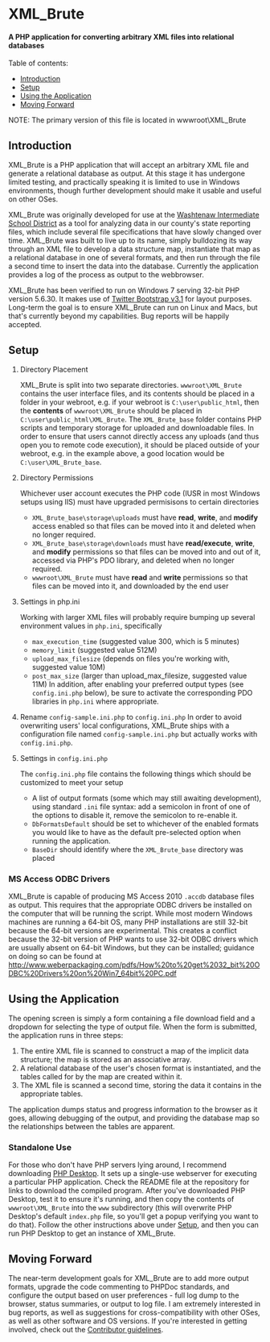 # XML_Brute

<h4>A PHP application for converting arbitrary XML files into relational databases</h4>

Table of contents:
* [Introduction](#introduction)
* [Setup](#setup)
* [Using the Application](#using-the-application)
* [Moving Forward](#moving-forward)

NOTE: The primary version of this file is located in wwwroot\XML_Brute

## Introduction

XML_Brute is a PHP application that will accept an arbitrary XML file and generate a relational database as output.  At this stage it has undergone limited testing, and practically speaking it is limited to use in Windows environments, though further development should make it usable and useful on other OSes.

XML_Brute was originally developed for use at the [Washtenaw Intermediate School District](http://washtenawisd.org) as a tool for analyzing data in our county's state reporting files, which include several file specifications that have slowly changed over time.  XML_Brute was built to live up to its name, simply bulldozing its way through an XML file to develop a data structure map, instantiate that map as a relational database in one of several formats, and then run through the file a second time to insert the data into the database.  Currently the application provides a log of the process as output to the webbrowser.

XML_Brute has been verified to run on Windows 7 serving 32-bit PHP version 5.6.30.  It makes use of [Twitter Bootstrap v3.1](https://getbootstrap.com) for layout purposes.  Long-term the goal is to ensure XML_Brute can run on Linux and Macs, but that's currently beyond my capabilities.  Bug reports will be happily accepted.

## Setup

1. Directory Placement

   XML_Brute is split into two separate directories.  `wwwroot\XML_Brute` contains the user interface files, and its contents should be placed in a folder in your webroot, e.g. if your webroot is `C:\user\public_html`, then the __contents__ of `wwwroot\XML_Brute` should be placed in `C:\user\public_html\XML_Brute`.  The `XML_Brute_base` folder contains PHP scripts and temporary storage for uploaded and downloadable files.  In order to ensure that users cannot directly access any uploads (and thus open you to remote code execution), it should be placed outside of your webroot, e.g. in the example above, a good location would be `C:\user\XML_Brute_base`.  

1. Directory Permissions

   Whichever user account executes the PHP code (IUSR in most Windows setups using IIS) must have upgraded permisisons to certain directories

   * `XML_Brute_base\storage\uploads` must have __read__, __write__, and __modify__ access enabled so that files can be moved into it and deleted when no longer required.
   * `XML_Brute_base\storage\downloads` must have __read/execute__, __write__, and __modify__ permissions so that files can be moved into and out of it, accessed via PHP's PDO library, and deleted when no longer required.
   * `wwwroot\XML_Brute` must have __read__ and __write__ permissions so that files can be moved into it, and downloaded by the end user

1. Settings in php.ini

   Working with larger XML files will probably require bumping up several environment values in `php.ini`, specifically 
   * `max_execution_time` (suggested value 300, which is 5 minutes)
   * `memory_limit` (suggested value 512M)
   * `upload_max_filesize` (depends on files you're working with, suggested value 10M)
   * `post_max_size` (larger than upload_max_filesize, suggested value 11M)
 In addition, after enabling your preferred output types (see `config.ini.php` below), be sure to activate the corresponding PDO libraries in `php.ini` where appropriate.

1. Rename `config-sample.ini.php` to `config.ini.php`
   In order to avoid overwriting users' local configurations, XML_Brute ships with a configuration file named `config-sample.ini.php` but actually works with `config.ini.php`.
 
1. Settings in `config.ini.php`

   The `config.ini.php` file contains the following things which should be customized to meet your setup

   * A list of output formats (some which may still awaiting development), using standard `.ini` file syntax:  add a semicolon in front of one of the options to disable it, remove the semicolon to re-enable it.
   * `DbFormatsDefault` should be set to whichever of the enabled formats you would like to have as the default pre-selected option when running the application.
   * `BaseDir` should identify where the `XML_Brute_base` directory was placed


### MS Access ODBC Drivers
XML_Brute is capable of producing MS Access 2010 `.accdb` database files as output.  This requires that the appropriate ODBC 
drivers be installed on the computer that will be running the script.  While most modern Windows machines are running a 64-bit OS, many
PHP installations are still 32-bit because the 64-bit versions are experimental.  This creates a conflict because the 32-bit version of 
PHP wants to use 32-bit ODBC drivers which are usually absent on 64-bit Windows, but they can be installed; guidance on doing so can be
found at http://www.weberpackaging.com/pdfs/How%20to%20get%2032_bit%20ODBC%20Drivers%20on%20Win7_64bit%20PC.pdf

## Using the Application
The opening screen is simply a form containing a file download field and a dropdown for selecting the type of output file.  When the form is 
submitted, the application runs in three steps:

1.  The entire XML file is scanned to construct a map of the implicit data structure; the map is stored as an associative array.
1.  A relational database of the user's chosen format is instantiated, and the tables called for by the map are created within it.
1.  The XML file is scanned a second time, storing the data it contains in the appropriate tables.

The application dumps status and progress information to the browser as it goes, allowing debugging of the output, and providing the database 
map so the relationships between the tables are apparent.

### Standalone Use
For those who don't have PHP servers lying around, I recommend downloading [PHP Desktop](../../../../cztomczak/phpdesktop).  It 
sets up a single-use webserver for executing a particular PHP application.  Check the README file at the repository for links 
to download the compiled program.  After you've downloaded PHP Desktop, test it to ensure it's running, and then copy the contents of `wwwroot\XML_Brute` 
into the `www` subdirectory (this will overwrite PHP Desktop's default `index.php` file, so you'll get a popup verifying you want to 
do that).  Follow the other instructions above under [Setup](#setup), and then you can run PHP Desktop to get an instance of XML_Brute.

## Moving Forward
The near-term development goals for XML_Brute are to add more output formats, upgrade the code commenting to PHPDoc standards, and configure the output based on user preferences - full log dump to the browser, status summaries, or output to log file.  I am extremely interested in bug reports, as well as suggestions for cross-compatibility with other OSes, as well as other software and OS versions.  If you're interested in getting involved, check out the [Contributor guidelines](CONTRIBUTING.md).
